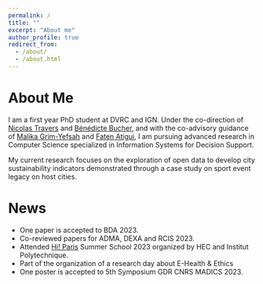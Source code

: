 ```yaml
---
permalink: /
title: ""
excerpt: "About me"
author_profile: true
redirect_from: 
  - /about/
  - /about.html
---
```


About Me
======

I am a first year PhD student at DVRC and IGN.
Under the co-direction of [Nicolas Travers](https://chewbii.com/accueil/cv/) and [Bénédicte Bucher](https://www.umr-lastig.fr/benedicte-bucher/), and with the co-advisory guidance of [Malika Grim-Yefsah](https://www.umr-lastig.fr/malika-grim-yefsah/) and [Faten Atigui](https://cedric.cnam.fr/lab/en/author/atigui/), I am pursuing advanced research in Computer Science specialized in Information Systems for Decision Support.

My current research focuses on the exploration of open data to develop city sustainability indicators demonstrated through a case study on sport event legacy on host cities.

News
======
- One paper is accepted to BDA 2023.
- Co-reviewed papers for ADMA, DEXA and RCIS 2023.
- Attended [Hi! Paris](https://www.hi-paris.fr/) Summer School 2023 organized by HEC and Institut Polytechnique.
- Part of the organization of a research day about E-Health & Ethics
- One poster is accepted to 5th Symposium GDR CNRS MADICS 2023.
